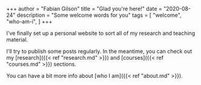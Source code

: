 +++
author = "Fabian Gilson"
title = "Glad you're here!"
date = "2020-08-24"
description = "Some welcome words for you"
tags = [
    "welcome",
    "who-am-i",
]
+++

I've finally set up a personal website to sort all of my research and teaching material.

I'll try to publish some posts regularly. In the meantime, you can check out my [research]({{< ref "research.md" >}}) and [courses]({{< ref "courses.md" >}}) sections. 

You can have a bit more info about [who I am]({{< ref "about.md" >}}).